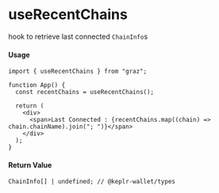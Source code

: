 # useRecentChains

hook to retrieve last connected `ChainInfo`s

#### Usage

```tsx
import { useRecentChains } from "graz";

function App() {
  const recentChains = useRecentChains();

  return (
    <div>
      <span>Last Connected : {recentChains.map((chain) => chain.chainName).join("; ")}</span>
    </div>
  );
}
```

#### Return Value

```tsx
ChainInfo[] | undefined; // @keplr-wallet/types
```
